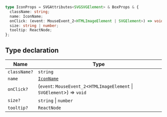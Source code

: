 ```ts
type IconProps = SVGAttributes<SVGSVGElement> & BoxProps & {
  className: string;
  name: IconName;
  onClick: (event: MouseEvent_2<HTMLImageElement | SVGElement>) => void;
  size: string | number;
  tooltip: ReactNode;
};
```

## Type declaration

| Name | Type |
| ------ | ------ |
| `className?` | `string` |
| `name` | [`IconName`](IconName.md) |
| `onClick?` | (`event`: `MouseEvent_2`\<`HTMLImageElement` \| `SVGElement`\>) => `void` |
| `size?` | `string` \| `number` |
| `tooltip?` | `ReactNode` |
